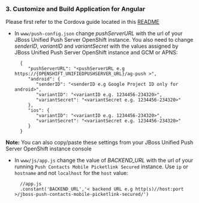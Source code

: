 ### 3. Customize and Build Application for Angular

Please first refer to the Cordova guide located in this [README](../README.md)

* In `www/push-config.json` change _pushServerURL_ with the url of your JBoss Unified Push Server OpenShift instance. You also need to change _senderID_, _variantID_ and _variantSecret_ with the values assigned by JBoss Unified Push Server OpenShift instance and GCM or APNS:


        {
           "pushServerURL": "<pushServerURL e.g https://{OPENSHIFT_UNIFIEDPUSHSERVER_URL}/ag-push >",
           "android": {
              "senderID": "<senderID e.g Google Project ID only for android>",
              "variantID": "<variantID e.g. 1234456-234320>",
              "variantSecret": "<variantSecret e.g. 1234456-234320>"
           },
           "ios": {
              "variantID": "<variantID e.g. 1234456-234320>",
              "variantSecret": "<variantSecret e.g. 1234456-234320>"
           }
        }


**Note:** You can also copy/paste these settings from your JBoss Unified Push Server OpenShift instance console

* In `www/js/app.js` change the value of _BACKEND_URL_ with the url of your running `Push Contacts Mobile Picketlink Secured` instance. Use `ip` or `hostname` and not `localhost` for the `host` value:


        //app.js    
        .constant('BACKEND_URL','< backend URL e.g http(s)//host:port >/jboss-push-contacts-mobile-picketlink-secured/')

